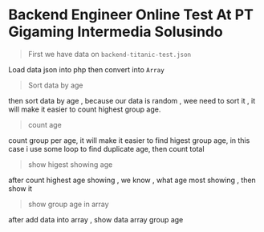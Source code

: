 # Backend Engineer Online Test At PT Gigaming Intermedia Solusindo
> First we have data on `backend-titanic-test.json`

Load data json into php then convert into `Array`

> Sort data by age

then sort data by age , because our data is random , wee need to sort it , it will make it easier to count highest group age.

> count age

count group per age, it will make it easier to find higest group age, in this case i use some loop to find duplicate age, then count total 

> show higest showing age

after count highest age showing , we know , what age most showing , then show it 

> show group age in array

after add data into array , show data array group age